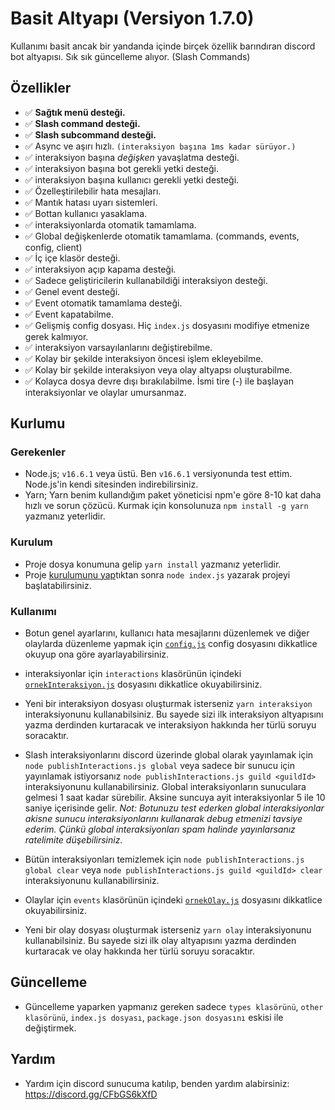 # Basit Altyapı (Versiyon 1.7.0)

Kullanımı basit ancak bir yandanda içinde birçek özellik barındıran discord bot altyapısı. Sık sık güncelleme alıyor. (Slash Commands)

## Özellikler

- ✅ **Sağtık menü desteği.**
- ✅ **Slash command desteği.**
- ✅ **Slash subcommand desteği.**
- ✅ Async ve aşırı hızlı. `(interaksiyon başına 1ms kadar sürüyor.)`
- ✅ interaksiyon başına _değişken_ yavaşlatma desteği.
- ✅ interaksiyon başına bot gerekli yetki desteği.
- ✅ interaksiyon başına kullanıcı gerekli yetki desteği.
- ✅ Özelleştirilebilir hata mesajları.
- ✅ Mantık hatası uyarı sistemleri.
- ✅ Bottan kullanıcı yasaklama.
- ✅ interaksiyonlarda otomatik tamamlama.
- ✅ Global değişkenlerde otomatik tamamlama. (commands, events, config, client)
- ✅ İç içe klasör desteği.
- ✅ interaksiyon açıp kapama desteği.
- ✅ Sadece geliştiricilerin kullanabildiği interaksiyon desteği.
- ✅ Genel event desteği.
- ✅ Event otomatik tamamlama desteği.
- ✅ Event kapatabilme.
- ✅ Gelişmiş config dosyası. Hiç `index.js` dosyasını modifiye etmenize gerek kalmıyor.
- ✅ interaksiyon varsayılanlarını değiştirebilme.
- ✅ Kolay bir şekilde interaksiyon öncesi işlem ekleyebilme.
- ✅ Kolay bir şekilde interaksiyon veya olay altyapsı oluşturabilme.
- ✅ Kolayca dosya devre dışı bırakılabilme. İsmi tire (-) ile başlayan interaksiyonlar ve olaylar umursanmaz.

## Kurlumu

### Gerekenler
- Node.js; `v16.6.1` veya üstü. Ben `v16.6.1` versiyonunda test ettim. Node.js'in kendi sitesinden indirebilirsiniz.
- Yarn; Yarn benim kullandığım paket yöneticisi npm'e göre 8-10 kat daha hızlı ve sorun çözücü. Kurmak için konsolunuza `npm install -g yarn` yazmanız yeterlidir.

### Kurulum
- Proje dosya konumuna gelip `yarn install` yazmanız yeterlidir.
- Proje [kurulumunu yap](#kullanımı)tıktan sonra `node index.js` yazarak projeyi başlatabilirsiniz.

### Kullanımı
- Botun genel ayarlarını, kullanıcı hata mesajlarını düzenlemek ve diğer olaylarda düzenleme yapmak için [`config.js`](./config.js) config dosyasını dikkatlice okuyup ona göre ayarlayabilirsiniz.
- interaksiyonlar için `interactions` klasörünün içindeki [`ornekInteraksiyon.js`](./interactions/-ornekInteraksiyon.js) dosyasını dikkatlice okuyabilirsiniz.
- Yeni bir interaksiyon dosyası oluşturmak isterseniz `yarn interaksiyon` interaksiyonunu kullanabilsiniz. Bu sayede sizi ilk interaksiyon altyapısını yazma derdinden kurtaracak ve interaksiyon hakkında her türlü soruyu soracaktır.

- Slash interaksiyonlarını discord üzerinde global olarak yayınlamak için `node publishInteractions.js global` veya sadece bir sunucu için yayınlamak istiyorsanız `node publishInteractions.js guild <guildId>` interaksiyonunu kullanabilirsiniz. Global interaksiyonların sunuculara gelmesi 1 saat kadar sürebilir. Aksine suncuya ayit interaksiyonlar 5 ile 10 saniye içerisinde gelir. *Not: Botunuzu test ederken global interaksiyonlar akisne sunucu interaksiyonlarını kullanarak debug etmenizi tavsiye ederim. Çünkü global interaksiyonları spam halinde yayınlarsanız ratelimite düşebilirsiniz.*
- Bütün interaksiyonları temizlemek için `node publishInteractions.js global clear` veya `node publishInteractions.js guild <guildId> clear` interaksiyonunu kullanabilirsiniz.


- Olaylar için `events` klasörünün içindeki [`ornekOlay.js`](./events/-ornekOlay.js) dosyasını dikkatlice okuyabilirsiniz.
- Yeni bir olay dosyası oluşturmak isterseniz `yarn olay` interaksiyonunu kullanabilsiniz. Bu sayede sizi ilk olay altyapısını yazma derdinden kurtaracak ve olay hakkında her türlü soruyu soracaktır.

## Güncelleme

- Güncelleme yaparken yapmanız gereken sadece `types klasörünü`, `other klasörünü`, `index.js dosyası`, `package.json dosyasını` eskisi ile değiştirmek.

## Yardım

- Yardım için discord sunucuma katılıp, benden yardım alabirsiniz: https://discord.gg/CFbGS6kXfD
